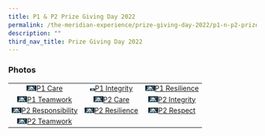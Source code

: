 ```yaml
---
title: P1 & P2 Prize Giving Day 2022
permalink: /the-meridian-experience/prize-giving-day-2022/p1-n-p2-prize-giving-day-2022/
description: ""
third_nav_title: Prize Giving Day 2022
---
```

<h3>Photos</h3>

<table style="width:100%">
	<tr>
        <td style="text-align:center"><a href="https://photos.google.com/u/1/share/AF1QipNfDmkUL4pRMjl8-foS1kgAKwkXqsU_De_9c-LrKZJN5jpH7hZe3KrhVN6Qs09ClA/photo/AF1QipOv3qtLSOGJYWjXEUe_jx4k7dpKhmcHFtvJ8VyI?key=cm5lamlTNGtEZlREMTVscTRSaTAxVkdxZnlnY0VB">
					<img src="/images/The%20Meridian%20Experience/2022%20Prize%20Giving%20Day/P1%20to%20P2%20Prize%20Giving%202022/1CA.jpg" width="20">P1 Care</a></td>
        <td style="text-align:center"><a href="https://photos.google.com/u/1/share/AF1QipOaqCNssjpphIzBdwLOBXHckqAKc22N_-cNRHo8suwBq7aurQlVS5tEShXiA7JbFw/photo/AF1QipO5mTmFvahy2N4Uunpf79HWE1xny0BoN0tEKCbT?key=YmstMjYtaHJUZE1fNVZPUHFQaFQtRXFpdWF2UUVR">
	<img src="/images/The%20Meridian%20Experience/2022%20Prize%20Giving%20Day/P1%20to%20P2%20Prize%20Giving%202022/1IN.jpg" width="10">P1 Integrity</a></td>
        <td style="text-align:center"><a href="https://photos.google.com/u/1/share/AF1QipO9yr_ztTrYzk_hcKcjTg-Fbr6G-F2moQhvlnYjp4U6AOlH5dpEW1mkGtEtNEosdw/photo/AF1QipP2xzn6L8_l5vaMgwkELOQNspEbQSKHX2PmYtnK?key=QkIzQjVla2c3bnUzRXFBeERQVldqNjVFZ21rcEZ3">
	<img src="/images/The%20Meridian%20Experience/2022%20Prize%20Giving%20Day/P1%20to%20P2%20Prize%20Giving%202022/1RS.jpg" width="20">P1 Resilience</a></td>
    </tr>
    <tr>
        <td style="text-align:center"><a href="https://photos.google.com/u/1/share/AF1QipPt60pMsafkN4acEY_T6pz0Vyvn1uhu31Lur88Pm6Ik5CSqPDhazrkA73pq4HjP5A/photo/AF1QipOBUOg_ldV_CGiUATOm5L9AEq8aiRgkW-bphSEM?key=bTRUQkFnd0g2a09PQTE3UldLZi13eWJpN3FSU2dR">
					<img src="/images/The%20Meridian%20Experience/2022%20Prize%20Giving%20Day/P1%20to%20P2%20Prize%20Giving%202022/1TW.jpg" width="20">P1 Teamwork</a></td>
        <td style="text-align:center"><a href="https://photos.google.com/u/1/share/AF1QipPtfGMjFeGq_VvqfFVPz_NIz8ljfYlpBoO2WXTrdy-ts_shPP22uNjxY4lCpOgEmg/photo/AF1QipNERk0sDqyYqTydNvb6lvOXu_nrjC7pT0zrVhBf?key=UzlRQS1NMUpxeThBaEVBZ2UwYXIxVXhqQU5KOVZ3">
					<img src="/images/The%20Meridian%20Experience/2022%20Prize%20Giving%20Day/P1%20to%20P2%20Prize%20Giving%202022/2CA.jpg" width="20">P2 Care</a></td>
        <td style="text-align:center"><a href="https://photos.google.com/u/1/share/AF1QipP5exHe1iJmI6jtjuCTSIhQ05G1SNCUY63VRt9sumTGc1hvva6NGKlUdA01J9eJcA/photo/AF1QipNqv4AtNtivr3F0dzET5oBPStmnxJK7FSXswlUY?key=Y0N0eDVnSmgwdVZSM3RPemc5ajlTVTR5RDJjLUJ3">
					<img src="/images/The%20Meridian%20Experience/2022%20Prize%20Giving%20Day/P1%20to%20P2%20Prize%20Giving%202022/2IN.jpg" width="20">P2 Integrity</a></td>
    </tr>
	<tr>
        <td style="text-align:center"><a href="https://photos.google.com/u/1/share/AF1QipPrGS4-wavOfMqDdbHj3Id4UP1nEc-HfcH0gHyKM9E5CJoczQhfu0xNDoPad22-IA/photo/AF1QipPe90ajBp-OVet7EiPidef7wLwsLgbl21gFDwvj?key=NVRfVF9lUmNnaUo5WDVRbF9CSGxNaE4zdXY2Y0hB">
					<img src="/images/The%20Meridian%20Experience/2022%20Prize%20Giving%20Day/P1%20to%20P2%20Prize%20Giving%202022/2RB.jpg" width="20">P2 Responsibility</a></td>
        <td style="text-align:center"><a href="https://photos.google.com/u/1/share/AF1QipMGqF0ShBlWB06RAQ67xeURZpQWnJr7Gv5C9VjOIY7BztUDU5dhwwQATKfpY4UsFg/photo/AF1QipNMpSOWgy489d1PKgwxamS2C-uetpwtcLMoj5QV?key=MEpKeUJjclU3SkpHbF9Kb1NseldJVWxMWk03ZXp3">
					<img src="/images/The%20Meridian%20Experience/2022%20Prize%20Giving%20Day/P1%20to%20P2%20Prize%20Giving%202022/2RS.jpg" width="20">P2 Resilience</a></td>
        <td style="text-align:center"><a href="https://photos.google.com/u/1/share/AF1QipPCl-kMTox6Ht8dQYFw3Fbbg8bZh8FzPRPkUEEJ3Qu1hUJEeC8bCmxKnQYYtYzdrA/photo/AF1QipMRbZoJP7eVbxoDOr7dk3Du9u7ha6wkISNZ9Enm?key=a0R3WFc4bzBiRjNuTkJUMnFSdEdfT1NzWGk3VXBB">
					<img src="/images/The%20Meridian%20Experience/2022%20Prize%20Giving%20Day/P1%20to%20P2%20Prize%20Giving%202022/2RT.jpg" width="20">P2 Respect</a></td>
    </tr>
	<tr>
        <td style="text-align:center"><a href="https://photos.google.com/u/1/share/AF1QipOOCo4wFEVtPeg0AVfeWkA5pbCSe-amf6FzcAEKKJzfTWT4abi9gUrS-ixSIPUAlg/photo/AF1QipMfNnbgCRJLdCvcuCe-n2x7nhIWQkHkGNTRO_ey?key=UjB0ckVJRWFiUHRSUnVaRHM2TjN1V0xleFE3eFFB">
					<img src="/images/The%20Meridian%20Experience/2022%20Prize%20Giving%20Day/P1%20to%20P2%20Prize%20Giving%202022/2TW.jpg" width="20">P2 Teamwork</a></td>
        <td></td>
        <td></td>
    </tr>
</table>